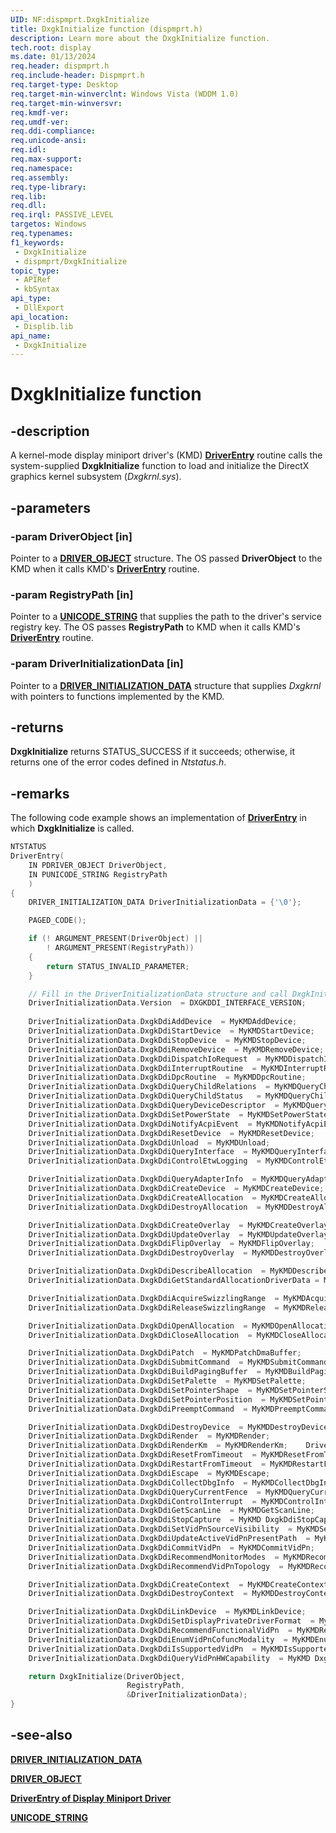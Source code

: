 ```yaml
---
UID: NF:dispmprt.DxgkInitialize
title: DxgkInitialize function (dispmprt.h)
description: Learn more about the DxgkInitialize function.
tech.root: display
ms.date: 01/13/2024
req.header: dispmprt.h
req.include-header: Dispmprt.h
req.target-type: Desktop
req.target-min-winverclnt: Windows Vista (WDDM 1.0)
req.target-min-winversvr: 
req.kmdf-ver: 
req.umdf-ver: 
req.ddi-compliance: 
req.unicode-ansi: 
req.idl: 
req.max-support: 
req.namespace: 
req.assembly: 
req.type-library: 
req.lib: 
req.dll: 
req.irql: PASSIVE_LEVEL
targetos: Windows
req.typenames: 
f1_keywords:
 - DxgkInitialize
 - dispmprt/DxgkInitialize
topic_type:
 - APIRef
 - kbSyntax
api_type:
 - DllExport
api_location:
 - Displib.lib
api_name:
 - DxgkInitialize
---
```


# DxgkInitialize function

## -description

A kernel-mode display miniport driver's (KMD) [**DriverEntry**](/windows-hardware/drivers/display/driverentry-of-display-miniport-driver) routine calls the system-supplied **DxgkInitialize** function to load and initialize the DirectX graphics kernel subsystem (*Dxgkrnl.sys*).

## -parameters

### -param DriverObject [in]

Pointer to a [**DRIVER_OBJECT**](../wdm/ns-wdm-_driver_object.md) structure. The OS passed **DriverObject** to the KMD when it calls KMD's [**DriverEntry**](/windows-hardware/drivers/display/driverentry-of-display-miniport-driver) routine.

### -param RegistryPath [in]

Pointer to a [**UNICODE_STRING**](/windows/win32/api/ntdef/ns-ntdef-_unicode_string) that supplies the path to the driver's service registry key. The OS passes **RegistryPath** to KMD when it calls KMD's [**DriverEntry**](/windows-hardware/drivers/display/driverentry-of-display-miniport-driver) routine.

### -param DriverInitializationData [in]

Pointer to a [**DRIVER_INITIALIZATION_DATA**](ns-dispmprt-_driver_initialization_data.md) structure that supplies *Dxgkrnl* with pointers to functions implemented by the KMD.

## -returns

**DxgkInitialize** returns STATUS_SUCCESS if it succeeds; otherwise, it returns one of the error codes defined in *Ntstatus.h*.

## -remarks

The following code example shows an implementation of [**DriverEntry**](/windows-hardware/drivers/display/driverentry-of-display-miniport-driver) in which **DxgkInitialize** is called.

```cpp
NTSTATUS
DriverEntry(
    IN PDRIVER_OBJECT DriverObject,
    IN PUNICODE_STRING RegistryPath
    )
{
    DRIVER_INITIALIZATION_DATA DriverInitializationData = {'\0'};

    PAGED_CODE();

    if (! ARGUMENT_PRESENT(DriverObject) ||
        ! ARGUMENT_PRESENT(RegistryPath))
    {
        return STATUS_INVALID_PARAMETER;
    }

    // Fill in the DriverInitializationData structure and call DxgkInitialize()
    DriverInitializationData.Version  = DXGKDDI_INTERFACE_VERSION;
 
    DriverInitializationData.DxgkDdiAddDevice  = MyKMDAddDevice;
    DriverInitializationData.DxgkDdiStartDevice  = MyKMDStartDevice;
    DriverInitializationData.DxgkDdiStopDevice  = MyKMDStopDevice;
    DriverInitializationData.DxgkDdiRemoveDevice  = MyKMDRemoveDevice;
    DriverInitializationData.DxgkDdiDispatchIoRequest  = MyKMDDispatchIoRequest;
    DriverInitializationData.DxgkDdiInterruptRoutine  = MyKMDInterruptRoutine;
    DriverInitializationData.DxgkDdiDpcRoutine  = MyKMDDpcRoutine;
    DriverInitializationData.DxgkDdiQueryChildRelations  = MyKMDQueryChildRelations;
    DriverInitializationData.DxgkDdiQueryChildStatus   = MyKMDQueryChildStatus;
    DriverInitializationData.DxgkDdiQueryDeviceDescriptor  = MyKMDQueryDeviceDescriptor;
    DriverInitializationData.DxgkDdiSetPowerState  = MyKMDSetPowerState;
    DriverInitializationData.DxgkDdiNotifyAcpiEvent  = MyKMDNotifyAcpiEvent;
    DriverInitializationData.DxgkDdiResetDevice  = MyKMDResetDevice;
    DriverInitializationData.DxgkDdiUnload  = MyKMDUnload;
    DriverInitializationData.DxgkDdiQueryInterface  = MyKMDQueryInterface;
    DriverInitializationData.DxgkDdiControlEtwLogging  = MyKMDControlEtwLogging;

    DriverInitializationData.DxgkDdiQueryAdapterInfo  = MyKMDQueryAdapterInfo;
    DriverInitializationData.DxgkDdiCreateDevice  = MyKMDCreateDevice;
    DriverInitializationData.DxgkDdiCreateAllocation  = MyKMDCreateAllocation;
    DriverInitializationData.DxgkDdiDestroyAllocation  = MyKMDDestroyAllocation;

    DriverInitializationData.DxgkDdiCreateOverlay  = MyKMDCreateOverlay;
    DriverInitializationData.DxgkDdiUpdateOverlay  = MyKMDUpdateOverlay;
    DriverInitializationData.DxgkDdiFlipOverlay  = MyKMDFlipOverlay;
    DriverInitializationData.DxgkDdiDestroyOverlay  = MyKMDDestroyOverlay;

    DriverInitializationData.DxgkDdiDescribeAllocation  = MyKMDDescribeAllocation;
    DriverInitializationData.DxgkDdiGetStandardAllocationDriverData = MyKMDGetStandardAllocationDriverData;

    DriverInitializationData.DxgkDdiAcquireSwizzlingRange  = MyKMDAcquireSwizzlingRange;
    DriverInitializationData.DxgkDdiReleaseSwizzlingRange  = MyKMDReleaseSwizzlingRange;

    DriverInitializationData.DxgkDdiOpenAllocation  = MyKMDOpenAllocation;
    DriverInitializationData.DxgkDdiCloseAllocation  = MyKMDCloseAllocation;

    DriverInitializationData.DxgkDdiPatch  = MyKMDPatchDmaBuffer;
    DriverInitializationData.DxgkDdiSubmitCommand  = MyKMDSubmitCommand;
    DriverInitializationData.DxgkDdiBuildPagingBuffer  = MyKMDBuildPagingBuffer;
    DriverInitializationData.DxgkDdiSetPalette  = MyKMDSetPalette;
    DriverInitializationData.DxgkDdiSetPointerShape  = MyKMDSetPointerShape;
    DriverInitializationData.DxgkDdiSetPointerPosition  = MyKMDSetPointerPosition;
    DriverInitializationData.DxgkDdiPreemptCommand  = MyKMDPreemptCommand;

    DriverInitializationData.DxgkDdiDestroyDevice  = MyKMDDestroyDevice;
    DriverInitializationData.DxgkDdiRender  = MyKMDRender;
    DriverInitializationData.DxgkDdiRenderKm  = MyKMDRenderKm;    DriverInitializationData.DxgkDdiPresent  = MyKMDPresent;
    DriverInitializationData.DxgkDdiResetFromTimeout  = MyKMDResetFromTimeout;
    DriverInitializationData.DxgkDdiRestartFromTimeout  = MyKMDRestartFromTimeout;
    DriverInitializationData.DxgkDdiEscape  = MyKMDEscape;
    DriverInitializationData.DxgkDdiCollectDbgInfo  = MyKMDCollectDbgInfo;
    DriverInitializationData.DxgkDdiQueryCurrentFence  = MyKMDQueryCurrentFence;
    DriverInitializationData.DxgkDdiControlInterrupt  = MyKMDControlInterrupt;
    DriverInitializationData.DxgkDdiGetScanLine  = MyKMDGetScanLine;
    DriverInitializationData.DxgkDdiStopCapture  = MyKMD DxgkDdiStopCapture;    DriverInitializationData.DxgkDdiSetVidPnSourceAddress  = MyKMDSetVidPnSourceAddress;
    DriverInitializationData.DxgkDdiSetVidPnSourceVisibility  = MyKMDSetVidPnSourceVisibility;
    DriverInitializationData.DxgkDdiUpdateActiveVidPnPresentPath  = MyKMDUpdateActiveVidPnPresentPath;
    DriverInitializationData.DxgkDdiCommitVidPn  = MyKMDCommitVidPn;
    DriverInitializationData.DxgkDdiRecommendMonitorModes  = MyKMDRecommendMonitorModes;
    DriverInitializationData.DxgkDdiRecommendVidPnTopology  = MyKMDRecommendVidPnTopology;

    DriverInitializationData.DxgkDdiCreateContext  = MyKMDCreateContext;
    DriverInitializationData.DxgkDdiDestroyContext  = MyKMDDestroyContext;

    DriverInitializationData.DxgkDdiLinkDevice  = MyKMDLinkDevice;
    DriverInitializationData.DxgkDdiSetDisplayPrivateDriverFormat  = MyKMDSetDisplayPrivateDriverFormat;
    DriverInitializationData.DxgkDdiRecommendFunctionalVidPn  = MyKMDRecommendFunctionalVidPn_XddmParity;
    DriverInitializationData.DxgkDdiEnumVidPnCofuncModality  = MyKMDEnumVidPnCofuncModality_XddmParity;
    DriverInitializationData.DxgkDdiIsSupportedVidPn  = MyKMDIsSupportedVidPn_XddmParity;
    DriverInitializationData.DxgkDdiQueryVidPnHWCapability  = MyKMD DxgkDdiQueryVidPnHWCapability;

    return DxgkInitialize(DriverObject,
                          RegistryPath,
                          &DriverInitializationData);
}
```

## -see-also

[**DRIVER_INITIALIZATION_DATA**](ns-dispmprt-_driver_initialization_data.md)

[**DRIVER_OBJECT**](../wdm/ns-wdm-_driver_object.md)

[**DriverEntry of Display Miniport Driver**](/windows-hardware/drivers/display/driverentry-of-display-miniport-driver)

[**UNICODE_STRING**](/windows/win32/api/ntdef/ns-ntdef-_unicode_string)
